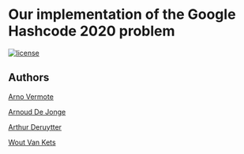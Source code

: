 #  Our implementation of the Google Hashcode 2020 problem

[![license](https://img.shields.io/github/license/DeruytterA/Hashcode2020)](https://github.com/DeruytterA/Hashcode2020/blob/master/LICENSE)

## Authors
[Arno Vermote](https://github.com/Tram13)

[Arnoud De Jonge](https://github.com/Kerraii)

[Arthur Deruytter](https://github.com/DeruytterA)

[Wout Van Kets](https://github.com/Steknav)




